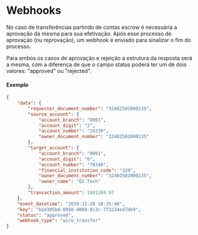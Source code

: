 # Webhooks

No caso de transferências partindo de contas escrow é necessária a
aprovação da mesma para sua efetivação. Após esse processo de aprovação
(ou reprovação), um webhook é enviado para sinalizar o fim do processo.

Para ambos os casos de aprovação e rejeição a estrutura da resposta será
a mesma, com a diferença de que o campo status poderá ter um de dois
valores: "approved" ou "rejected".

#### Exemplo

```json
{
    "data": {
        "requester_document_number": "32402502000135",
        "source_account": {
            "account_branch": "0001",
            "account_digit": "2",
            "account_number": "24339",
            "owner_document_number": "32402502000135"
        },
        "target_account": {
            "account_branch": "0001",
            "account_digit": "6",
            "account_number": "78340",
            "financial_institution_code": "329",
            "owner_document_number": "32402502000135",
            "owner_name": "QI Tech"
        },
        "transaction_amount": 1891268.97
    },
    "event_datetime": "2019-11-28 18:35:40",
    "key": "b1d305bd-8050-4008-8c3c-7f3224ed7de9",
    "status": "approved",
    "webhook_type": "wire_transfer"
}
```
<br>